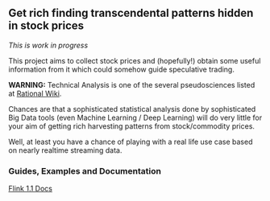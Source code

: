 ## Get rich finding transcendental patterns hidden in stock prices

*This is work in progress*

This project aims to collect stock prices and (hopefully!) obtain some useful information from it which could somehow guide speculative trading.

**WARNING:** Technical Analysis is one of the several pseudosciences listed at [Rational Wiki](http://rationalwiki.org/wiki/List_of_pseudosciences).

Chances are that a sophisticated statistical analysis done by sophisticated Big Data tools (even Machine Learning / Deep Learning) will do very little for your aim of getting rich harvesting patterns from stock/commodity prices.

Well, at least you have a chance of playing with a real life use case based on nearly realtime streaming data.

### Guides, Examples and Documentation

[Flink 1.1 Docs](https://ci.apache.org/projects/flink/flink-docs-release-1.1/)


